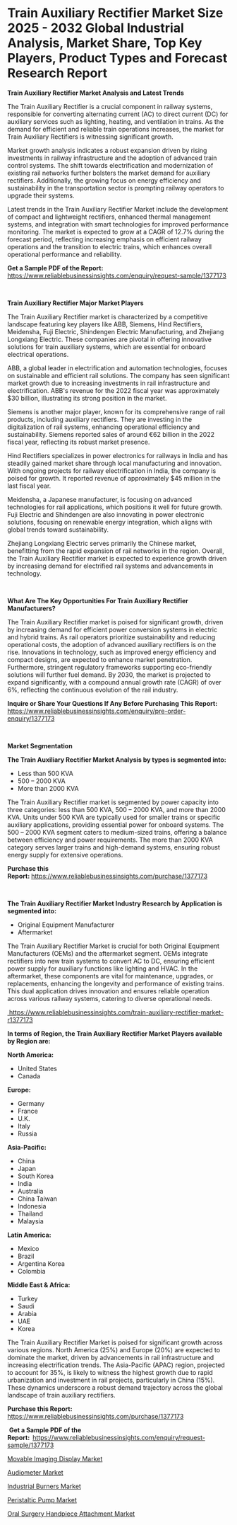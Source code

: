 <p><h1>Train Auxiliary Rectifier Market Size 2025 - 2032 Global Industrial Analysis, Market Share, Top Key Players, Product Types and Forecast Research Report</h1></p><p><strong>Train Auxiliary Rectifier Market Analysis and Latest Trends</strong></p>
<p><p>The Train Auxiliary Rectifier is a crucial component in railway systems, responsible for converting alternating current (AC) to direct current (DC) for auxiliary services such as lighting, heating, and ventilation in trains. As the demand for efficient and reliable train operations increases, the market for Train Auxiliary Rectifiers is witnessing significant growth.</p><p>Market growth analysis indicates a robust expansion driven by rising investments in railway infrastructure and the adoption of advanced train control systems. The shift towards electrification and modernization of existing rail networks further bolsters the market demand for auxiliary rectifiers. Additionally, the growing focus on energy efficiency and sustainability in the transportation sector is prompting railway operators to upgrade their systems.</p><p>Latest trends in the Train Auxiliary Rectifier Market include the development of compact and lightweight rectifiers, enhanced thermal management systems, and integration with smart technologies for improved performance monitoring. The market is expected to grow at a CAGR of 12.7% during the forecast period, reflecting increasing emphasis on efficient railway operations and the transition to electric trains, which enhances overall operational performance and reliability.</p></p>
<p><strong>Get a Sample PDF of the Report:&nbsp;</strong> <a href="https://www.reliablebusinessinsights.com/enquiry/request-sample/1377173?utm_campaign=1873&utm_medium=2&utm_source=Github&utm_content=ia&utm_term=28032025&utm_id=train-auxiliary-rectifier">https://www.reliablebusinessinsights.com/enquiry/request-sample/1377173</a></p>
<p>&nbsp;</p>
<p><strong>Train Auxiliary Rectifier Major Market Players</strong></p>
<p><p>The Train Auxiliary Rectifier market is characterized by a competitive landscape featuring key players like ABB, Siemens, Hind Rectifiers, Meidensha, Fuji Electric, Shindengen Electric Manufacturing, and Zhejiang Longxiang Electric. These companies are pivotal in offering innovative solutions for train auxiliary systems, which are essential for onboard electrical operations.</p><p>ABB, a global leader in electrification and automation technologies, focuses on sustainable and efficient rail solutions. The company has seen significant market growth due to increasing investments in rail infrastructure and electrification. ABB's revenue for the 2022 fiscal year was approximately $30 billion, illustrating its strong position in the market.</p><p>Siemens is another major player, known for its comprehensive range of rail products, including auxiliary rectifiers. They are investing in the digitalization of rail systems, enhancing operational efficiency and sustainability. Siemens reported sales of around €62 billion in the 2022 fiscal year, reflecting its robust market presence.</p><p>Hind Rectifiers specializes in power electronics for railways in India and has steadily gained market share through local manufacturing and innovation. With ongoing projects for railway electrification in India, the company is poised for growth. It reported revenue of approximately $45 million in the last fiscal year.</p><p>Meidensha, a Japanese manufacturer, is focusing on advanced technologies for rail applications, which positions it well for future growth. Fuji Electric and Shindengen are also innovating in power electronic solutions, focusing on renewable energy integration, which aligns with global trends toward sustainability.</p><p>Zhejiang Longxiang Electric serves primarily the Chinese market, benefitting from the rapid expansion of rail networks in the region. Overall, the Train Auxiliary Rectifier market is expected to experience growth driven by increasing demand for electrified rail systems and advancements in technology.</p></p>
<p>&nbsp;</p>
<p><strong>What Are The Key Opportunities For Train Auxiliary Rectifier Manufacturers?</strong></p>
<p><p>The Train Auxiliary Rectifier market is poised for significant growth, driven by increasing demand for efficient power conversion systems in electric and hybrid trains. As rail operators prioritize sustainability and reducing operational costs, the adoption of advanced auxiliary rectifiers is on the rise. Innovations in technology, such as improved energy efficiency and compact designs, are expected to enhance market penetration. Furthermore, stringent regulatory frameworks supporting eco-friendly solutions will further fuel demand. By 2030, the market is projected to expand significantly, with a compound annual growth rate (CAGR) of over 6%, reflecting the continuous evolution of the rail industry.</p></p>
<p><strong>Inquire or Share Your Questions If Any Before Purchasing This Report:</strong> <a href="https://www.reliablebusinessinsights.com/enquiry/pre-order-enquiry/1377173?utm_campaign=1873&utm_medium=2&utm_source=Github&utm_content=ia&utm_term=28032025&utm_id=train-auxiliary-rectifier">https://www.reliablebusinessinsights.com/enquiry/pre-order-enquiry/1377173</a></p>
<p>&nbsp;</p>
<p><strong>Market Segmentation</strong></p>
<p><strong>The Train Auxiliary Rectifier Market Analysis by types is segmented into:</strong></p>
<p><ul><li>Less than 500 KVA</li><li>500 – 2000 KVA</li><li>More than 2000 KVA</li></ul></p>
<p><p>The Train Auxiliary Rectifier market is segmented by power capacity into three categories: less than 500 KVA, 500 – 2000 KVA, and more than 2000 KVA. Units under 500 KVA are typically used for smaller trains or specific auxiliary applications, providing essential power for onboard systems. The 500 – 2000 KVA segment caters to medium-sized trains, offering a balance between efficiency and power requirements. The more than 2000 KVA category serves larger trains and high-demand systems, ensuring robust energy supply for extensive operations.</p></p>
<p><strong>Purchase this Report:&nbsp;</strong><a href="https://www.reliablebusinessinsights.com/purchase/1377173?utm_campaign=1873&utm_medium=2&utm_source=Github&utm_content=ia&utm_term=28032025&utm_id=train-auxiliary-rectifier">https://www.reliablebusinessinsights.com/purchase/1377173</a></p>
<p>&nbsp;</p>
<p><strong>The Train Auxiliary Rectifier Market Industry Research by Application is segmented into:</strong></p>
<p><ul><li>Original Equipment Manufacturer</li><li>Aftermarket</li></ul></p>
<p><p>The Train Auxiliary Rectifier Market is crucial for both Original Equipment Manufacturers (OEMs) and the aftermarket segment. OEMs integrate rectifiers into new train systems to convert AC to DC, ensuring efficient power supply for auxiliary functions like lighting and HVAC. In the aftermarket, these components are vital for maintenance, upgrades, or replacements, enhancing the longevity and performance of existing trains. This dual application drives innovation and ensures reliable operation across various railway systems, catering to diverse operational needs.</p></p>
<p><a href="https://www.reliablebusinessinsights.com/train-auxiliary-rectifier-market-r1377173?utm_campaign=1873&utm_medium=2&utm_source=Github&utm_content=ia&utm_term=28032025&utm_id=train-auxiliary-rectifier">&nbsp;https://www.reliablebusinessinsights.com/train-auxiliary-rectifier-market-r1377173</a></p>
<p><strong>In terms of Region, the Train Auxiliary Rectifier Market Players available by Region are:</strong></p>
<p>
    <p> <strong> North America: </strong>
        <ul>
            <li>United States</li>
            <li>Canada</li>
        </ul>
        </p> 
    <p> <strong> Europe: </strong>
        <ul>
            <li>Germany</li>
            <li>France</li>
            <li>U.K.</li>
            <li>Italy</li>
            <li>Russia</li>
        </ul>
        </p> 
    <p> <strong> Asia-Pacific: </strong>
        <ul>
            <li>China</li>
            <li>Japan</li>
            <li>South Korea</li>
            <li>India</li>
            <li>Australia</li>
            <li>China Taiwan</li>
            <li>Indonesia</li>
            <li>Thailand</li>
            <li>Malaysia</li>
        </ul>
        </p> 
    <p> <strong> Latin America: </strong>
        <ul>
            <li>Mexico</li>
            <li>Brazil</li>
            <li>Argentina Korea</li>
            <li>Colombia</li>
        </ul>
        </p> 
    <p> <strong> Middle East & Africa: </strong>
        <ul>
            <li>Turkey</li>
            <li>Saudi</li>
            <li>Arabia</li>
            <li>UAE</li>
            <li>Korea</li>
        </ul>
    </p>
    </p>
<p><p>The Train Auxiliary Rectifier Market is poised for significant growth across various regions. North America (25%) and Europe (20%) are expected to dominate the market, driven by advancements in rail infrastructure and increasing electrification trends. The Asia-Pacific (APAC) region, projected to account for 35%, is likely to witness the highest growth due to rapid urbanization and investment in rail projects, particularly in China (15%). These dynamics underscore a robust demand trajectory across the global landscape of train auxiliary rectifiers.</p></p>
<p><strong>Purchase this Report: </strong><a href="https://www.reliablebusinessinsights.com/purchase/1377173?utm_campaign=1873&utm_medium=2&utm_source=Github&utm_content=ia&utm_term=28032025&utm_id=train-auxiliary-rectifier">https://www.reliablebusinessinsights.com/purchase/1377173</a></p>
<p>&nbsp;<strong>Get a Sample PDF of the Report:&nbsp;&nbsp;</strong><a href="https://www.reliablebusinessinsights.com/enquiry/request-sample/1377173?utm_campaign=1873&utm_medium=2&utm_source=Github&utm_content=ia&utm_term=28032025&utm_id=train-auxiliary-rectifier">https://www.reliablebusinessinsights.com/enquiry/request-sample/1377173</a></p>
<p><strong></strong></p>
<p><p><a href="https://github.com/zappasuccofz/Market-Research-Report-List-1/blob/main/movable-imaging-display-market.md?utm_campaign=1873&utm_medium=2&utm_source=Github&utm_content=ia&utm_term=28032025&utm_id=train-auxiliary-rectifier">Movable Imaging Display Market</a></p><p><a href="https://www.linkedin.com/pulse/audiometer-market-expected-grow-impressive-cagr-111-from-2025-n7slf?utm_campaign=1873&utm_medium=2&utm_source=Github&utm_content=ia&utm_term=28032025&utm_id=train-auxiliary-rectifier">Audiometer Market</a></p><p><a href="https://www.linkedin.com/pulse/market-study-on115-cagr-forecast-from-2025-2032-offeringsignificant-7adff?utm_campaign=1873&utm_medium=2&utm_source=Github&utm_content=ia&utm_term=28032025&utm_id=train-auxiliary-rectifier">Industrial Burners Market</a></p><p><a href="https://www.linkedin.com/pulse/peristaltic-pump-market-analysis-2025-2032-strong-cagr-137-f9bif?utm_campaign=1873&utm_medium=2&utm_source=Github&utm_content=ia&utm_term=28032025&utm_id=train-auxiliary-rectifier">Peristaltic Pump Market</a></p><p><a href="https://github.com/tauchzuazoli/Market-Research-Report-List-1/blob/main/oral-surgery-handpiece-attachment-market.md?utm_campaign=1873&utm_medium=2&utm_source=Github&utm_content=ia&utm_term=28032025&utm_id=train-auxiliary-rectifier">Oral Surgery Handpiece Attachment Market</a></p></p>